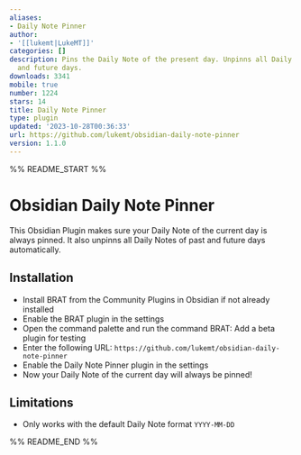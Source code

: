 ```yaml
---
aliases:
- Daily Note Pinner
author:
- '[[lukemt|LukeMT]]'
categories: []
description: Pins the Daily Note of the present day. Unpinns all Daily Notes of past
  and future days.
downloads: 3341
mobile: true
number: 1224
stars: 14
title: Daily Note Pinner
type: plugin
updated: '2023-10-28T00:36:33'
url: https://github.com/lukemt/obsidian-daily-note-pinner
version: 1.1.0
---
```


%% README_START %%

# Obsidian Daily Note Pinner

This Obsidian Plugin makes sure your Daily Note of the current day is always pinned. It also unpinns all Daily Notes of past and future days automatically.

## Installation

-   Install BRAT from the Community Plugins in Obsidian if not already installed
-   Enable the BRAT plugin in the settings
-   Open the command palette and run the command BRAT: Add a beta plugin for testing
-   Enter the following URL: `https://github.com/lukemt/obsidian-daily-note-pinner`
-   Enable the Daily Note Pinner plugin in the settings
-   Now your Daily Note of the current day will always be pinned!

## Limitations

-   Only works with the default Daily Note format `YYYY-MM-DD`


%% README_END %%